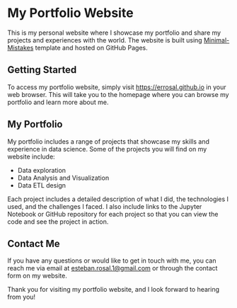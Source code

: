 # My Portfolio Website

This is my personal website where I showcase my portfolio and share my projects and experiences with the world. The website is built using [Minimal-Mistakes](https://github.com/mmistakes/minimal-mistakes) template and hosted on GitHub Pages.

## Getting Started

To access my portfolio website, simply visit https://errosal.github.io in your web browser. This will take you to the homepage where you can browse my portfolio and learn more about me.

## My Portfolio

My portfolio includes a range of projects that showcase my skills and experience in data science. Some of the projects you will find on my website include:

* Data exploration
* Data Analysis and Visualization
* Data ETL design

Each project includes a detailed description of what I did, the technologies I used, and the challenges I faced. I also include links to the Jupyter Notebook or GitHub repository for each project so that you can view the code and see the project in action.

## Contact Me

If you have any questions or would like to get in touch with me, you can reach me via email at esteban.rosal.1@gmail.com or through the contact form on my website.

Thank you for visiting my portfolio website, and I look forward to hearing from you!